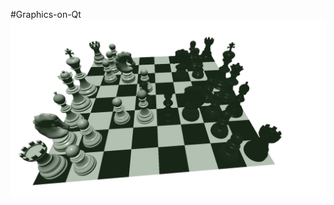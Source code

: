 #Graphics-on-Qt
![Chess Project](https://github.com/WilliamKumesh/Graphics-on-Qt/blob/main/image.png)
